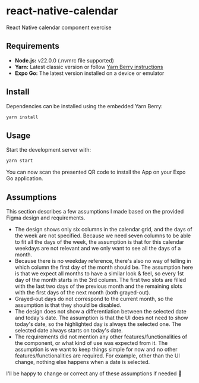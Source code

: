 # react-native-calendar

React Native calendar component exercise

## Requirements

- **Node.js:** v22.0.0 (.nvmrc file supported)
- **Yarn:** Latest classic version or follow [Yarn Berry instructions](https://yarnpkg.com/getting-started/install)
- **Expo Go:** The latest version installed on a device or emulator

## Install

Dependencies can be installed using the embedded Yarn Berry:

```sh
yarn install
```

## Usage

Start the development server with:

```sh
yarn start
```

You can now scan the presented QR code to install the App on your Expo Go application.

## Assumptions

This section describes a few assumptions I made based on the provided Figma design and requirements.

- The design shows only six columns in the calendar grid, and the days of the week are not specified. Because we need seven columns to be able to fit all the days of the week, the assumption is that for this calendar weekdays are not relevant and we only want to see all the days of a month.
- Because there is no weekday reference, there's also no way of telling in which column the first day of the month should be. The assumption here is that we expect all months to have a similar look & feel, so every 1st day of the month starts in the 3rd column. The first two slots are filled with the last two days of the previous month and the remaining slots with the first days of the next month (both grayed-out).
- Grayed-out days do not correspond to the current month, so the assumption is that they should be disabled.
- The design does not show a differentiation between the selected date and today's date. The assumption is that the UI does not need to show today's date, so the highlighted day is always the selected one. The selected date always starts on today's date.
- The requirements did not mention any other features/functionalities of the component, or what kind of use was expected from it. The assumption is we want to keep things simple for now and no other features/functionalities are required. For example, other than the UI change, nothing else happens when a date is selected.

I'll be happy to change or correct any of these assumptions if needed 🙂
